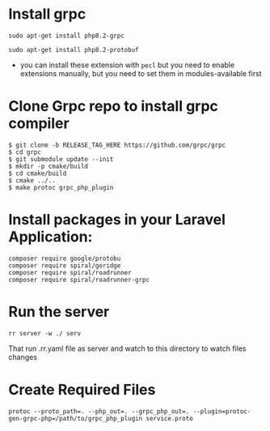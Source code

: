# Install grpc
``` 
sudo apt-get install php8.2-grpc

```

``` 
sudo apt-get install php8.2-protobuf
```



- you can install these extension with ``pecl`` but you need to enable extensions manually,
but you need to set them in modules-available first


# Clone Grpc repo to install grpc compiler

``` 
$ git clone -b RELEASE_TAG_HERE https://github.com/grpc/grpc
$ cd grpc
$ git submodule update --init
$ mkdir -p cmake/build
$ cd cmake/build
$ cmake ../..
$ make protoc grpc_php_plugin
```

# Install packages in your Laravel Application:

``` 
composer require google/protobu
composer require spiral/goridge
composer require spiral/roadrunner
composer require spiral/roadrunner-grpc
```

# Run the server 

``` 
rr server -w ./ serv
```
That run .rr.yaml file as server and watch to this directory to watch files changes 

# Create Required Files 

``` 
protoc --proto_path=. --php_out=. --grpc_php_out=. --plugin=protoc-gen-grpc-php=/path/to/grpc_php_plugin service.proto
```

